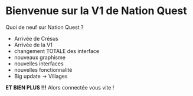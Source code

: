 # Bienvenue sur la V1 de Nation Quest

Quoi de neuf sur Nation Quest ?

 

 - Arrivée de Crésus
 - Arrivée de la V1
 - changement TOTALE des interface
 - nouveaux graphisme
 - nouvelles interfaces
 - nouvelles fonctionnalité
 - Big update -> Villages

**ET BIEN PLUS !!!** Alors connectée vous vite !
